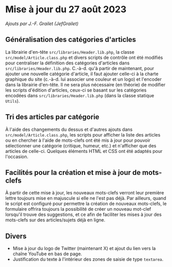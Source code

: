 # Mise à jour du 27 août 2023

_Ajouts par J.-F. Grailet (JefGrailet)_

## Généralisation des catégories d'articles

La librairie d'en-tête `src/libraries/Header.lib.php`, la classe `src/model/Article.class.php` 
et divers scripts de contrôle ont été modifiés pour centraliser la définition des catégories 
d'articles dans `src/libraries/Header.lib.php`. C.-à-d. qu'à partir de maintenant, pour ajouter 
une nouvelle catégorie d'article, il faut ajouter celle-ci à la charte graphique du site (c.-à-d. 
lui associer une couleur et un logo) et l'encoder dans la librairie d'en-tête. Il ne sera plus 
nécessaire (en théorie) de modifier les scripts d'édition d'articles, ceux-ci se basant sur les 
catégories encodées dans `src/libraries/Header.lib.php` (dans la classe statique `Utils`).

## Tri des articles par catégorie

À l'aide des changements du dessus et d'autres ajouts dans `src/model/Article.class.php`, les 
scripts pour afficher la liste des articles ou en chercher à l'aide de mots-clefs ont été mis à 
jour pour pouvoir sélectionner une catégorie (critique, humeur, etc.) et n'afficher que des 
articles de celle-ci. Quelques éléments HTML et CSS ont été adaptés pour l'occasion.

## Facilités pour la création et mise à jour de mots-clefs

À partir de cette mise à jour, les nouveaux mots-clefs verront leur première lettre toujours mise 
en majuscule si elle ne l'est pas déjà. Par ailleurs, quand le script est configuré pour permettre 
la création de nouveaux mots-clefs, le formulaire offrira toujours la possibilité de créer un 
nouveau mot-clef lorsqu'il trouve des suggestions, et ce afin de faciliter les mises à jour des 
mots-clefs sur des articles/sujets déjà en ligne.

## Divers

* Mise à jour du logo de Twitter (maintenant X) et ajout du lien vers la chaîne YouTube en bas 
  de page.
* Justification du texte à l'intérieur des zones de saisie de type `textarea`.